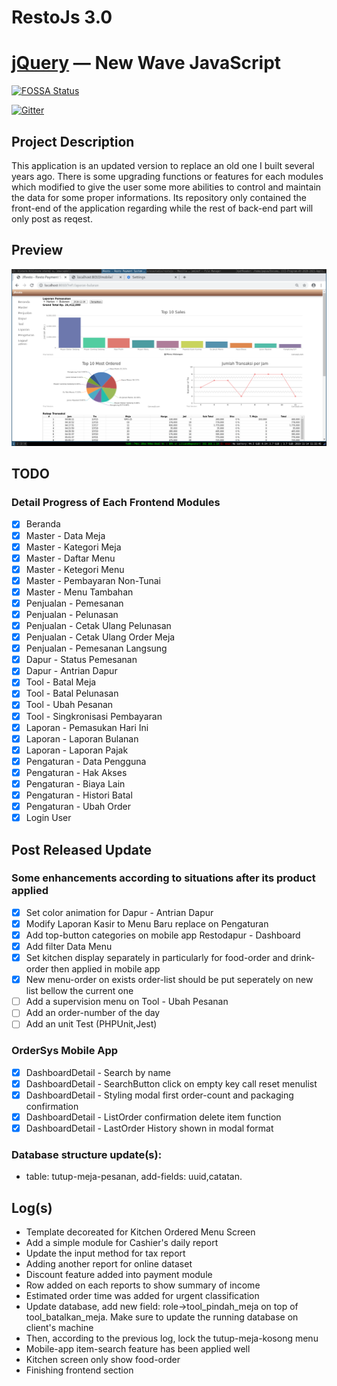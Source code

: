 # RestoJs 3.0

[jQuery](https://jquery.com/) — New Wave JavaScript
==================================================

[![FOSSA Status](https://app.fossa.io/api/projects/git%2Bgithub.com%2Fjquery%2Fjquery.svg?type=shield)](https://app.fossa.io/projects/git%2Bgithub.com%2Fjquery%2Fjquery?ref=badge_shield)

[![Gitter](https://badges.gitter.im/jquery/jquery.svg)](https://gitter.im/jquery/jquery?utm_source=badge&utm_medium=badge&utm_campaign=pr-badge)

## Project Description
This application is an updated version to replace an old one I built several years ago. There is some upgrading functions or features for each modules which modified to give the user some more abilities to control and maintain the data for some proper informations. Its repository only contained the front-end of the application regarding while the rest of back-end part will only post as reqest.

## Preview
![screenshoot](img1.png)

## TODO
### Detail Progress of Each Frontend Modules
- [x] Beranda 
- [x] Master - Data Meja
- [x] Master - Kategori Meja
- [x] Master - Daftar Menu
- [x] Master - Ketegori Menu
- [x] Master - Pembayaran Non-Tunai
- [x] Master - Menu Tambahan
- [x] Penjualan - Pemesanan
- [x] Penjualan - Pelunasan
- [x] Penjualan - Cetak Ulang Pelunasan
- [x] Penjualan - Cetak Ulang Order Meja
- [x] Penjualan - Pemesanan Langsung
- [x] Dapur - Status Pemesanan
- [x] Dapur - Antrian Dapur
- [x] Tool - Batal Meja
- [x] Tool - Batal Pelunasan
- [x] Tool - Ubah Pesanan
- [x] Tool - Singkronisasi Pembayaran
- [x] Laporan - Pemasukan Hari Ini
- [x] Laporan - Laporan Bulanan
- [x] Laporan - Laporan Pajak
- [x] Pengaturan - Data Pengguna
- [x] Pengaturan - Hak Akses
- [x] Pengaturan - Biaya Lain
- [x] Pengaturan - Histori Batal
- [x] Pengaturan - Ubah Order
- [x] Login User

## Post Released Update
### Some enhancements according to situations after its product applied
- [x] Set color animation for Dapur - Antrian Dapur
- [x] Modify Laporan Kasir to Menu Baru replace on Pengaturan
- [x] Add top-button categories on mobile app Restodapur - Dashboard
- [x] Add filter Data Menu
- [x] Set kitchen display separately in particularly for food-order and drink-order then applied in mobile app
- [x] New menu-order on exists order-list should be put seperately on new list bellow the current one
- [ ] Add a supervision menu on Tool - Ubah Pesanan
- [ ] Add an order-number of the day
- [ ] Add an unit Test (PHPUnit,Jest)

### OrderSys Mobile App
- [x] DashboardDetail - Search by name
- [x] DashboardDetail - SearchButton click on empty key call reset menulist
- [x] DashboardDetail - Styling modal first order-count and packaging confirmation
- [x] DashboardDetail - ListOrder confirmation delete item function
- [x] DashboardDetail - LastOrder History shown in modal format

### Database structure update(s):
- table: tutup-meja-pesanan, add-fields: uuid,catatan.

## Log(s)
- Template decoreated for Kitchen Ordered Menu Screen
- Add a simple module for Cashier's daily report
- Update the input method for tax report
- Adding another report for online dataset
- Discount feature added into payment module
- Row added on each reports to show summary of income
- Estimated order time was added for urgent classification
- Update database, add new field: role->tool_pindah_meja on top of tool_batalkan_meja. Make sure to update the running database on client's machine
- Then, according to the previous log, lock the tutup-meja-kosong menu
- Mobile-app item-search feature has been applied well
- Kitchen screen only show food-order
- Finishing frontend section